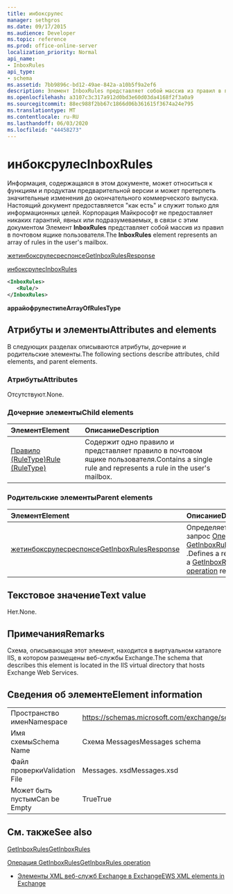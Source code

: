 ```yaml
---
title: инбоксрулес
manager: sethgros
ms.date: 09/17/2015
ms.audience: Developer
ms.topic: reference
ms.prod: office-online-server
localization_priority: Normal
api_name:
- InboxRules
api_type:
- schema
ms.assetid: 7bb9896c-bd12-49ae-842a-a10b5f9a2ef6
description: Элемент InboxRules представляет собой массив из правил в почтовом ящике пользователя.
ms.openlocfilehash: a3107c3c317a912d0bd3e60d03da4168f2f3a0a9
ms.sourcegitcommit: 88ec988f2bb67c1866d06b361615f3674a24e795
ms.translationtype: MT
ms.contentlocale: ru-RU
ms.lasthandoff: 06/03/2020
ms.locfileid: "44458273"
---
```

# <a name="inboxrules"></a><span data-ttu-id="81653-103">инбоксрулес</span><span class="sxs-lookup"><span data-stu-id="81653-103">InboxRules</span></span>

<span data-ttu-id="81653-104">Информация, содержащаяся в этом документе, может относиться к функциям и продуктам предварительной версии и может претерпеть значительные изменения до окончательного коммерческого выпуска. Настоящий документ предоставляется "как есть" и служит только для информационных целей. Корпорация Майкрософт не предоставляет никаких гарантий, явных или подразумеваемых, в связи с этим документом Элемент **InboxRules** представляет собой массив из правил в почтовом ящике пользователя.</span><span class="sxs-lookup"><span data-stu-id="81653-104">The **InboxRules** element represents an array of rules in the user's mailbox.</span></span> 
  
[<span data-ttu-id="81653-105">жетинбоксрулесреспонсе</span><span class="sxs-lookup"><span data-stu-id="81653-105">GetInboxRulesResponse</span></span>](getinboxrulesresponse.md)
  
[<span data-ttu-id="81653-106">инбоксрулес</span><span class="sxs-lookup"><span data-stu-id="81653-106">InboxRules</span></span>](inboxrules.md)
  
```XML
<InboxRules>
   <Rule/>
</InboxRules>
```

 <span data-ttu-id="81653-107">**аррайофрулестипе**</span><span class="sxs-lookup"><span data-stu-id="81653-107">**ArrayOfRulesType**</span></span>
## <a name="attributes-and-elements"></a><span data-ttu-id="81653-108">Атрибуты и элементы</span><span class="sxs-lookup"><span data-stu-id="81653-108">Attributes and elements</span></span>

<span data-ttu-id="81653-109">В следующих разделах описываются атрибуты, дочерние и родительские элементы.</span><span class="sxs-lookup"><span data-stu-id="81653-109">The following sections describe attributes, child elements, and parent elements.</span></span>
  
### <a name="attributes"></a><span data-ttu-id="81653-110">Атрибуты</span><span class="sxs-lookup"><span data-stu-id="81653-110">Attributes</span></span>

<span data-ttu-id="81653-111">Отсутствуют.</span><span class="sxs-lookup"><span data-stu-id="81653-111">None.</span></span>
  
### <a name="child-elements"></a><span data-ttu-id="81653-112">Дочерние элементы</span><span class="sxs-lookup"><span data-stu-id="81653-112">Child elements</span></span>

|<span data-ttu-id="81653-113">**Элемент**</span><span class="sxs-lookup"><span data-stu-id="81653-113">**Element**</span></span>|<span data-ttu-id="81653-114">**Описание**</span><span class="sxs-lookup"><span data-stu-id="81653-114">**Description**</span></span>|
|:-----|:-----|
|[<span data-ttu-id="81653-115">Правило (RuleType)</span><span class="sxs-lookup"><span data-stu-id="81653-115">Rule (RuleType)</span></span>](rule-ruletype.md) <br/> |<span data-ttu-id="81653-116">Содержит одно правило и представляет правило в почтовом ящике пользователя.</span><span class="sxs-lookup"><span data-stu-id="81653-116">Contains a single rule and represents a rule in the user's mailbox.</span></span>  <br/> |
   
### <a name="parent-elements"></a><span data-ttu-id="81653-117">Родительские элементы</span><span class="sxs-lookup"><span data-stu-id="81653-117">Parent elements</span></span>

|<span data-ttu-id="81653-118">**Элемент**</span><span class="sxs-lookup"><span data-stu-id="81653-118">**Element**</span></span>|<span data-ttu-id="81653-119">**Описание**</span><span class="sxs-lookup"><span data-stu-id="81653-119">**Description**</span></span>|
|:-----|:-----|
|[<span data-ttu-id="81653-120">жетинбоксрулесреспонсе</span><span class="sxs-lookup"><span data-stu-id="81653-120">GetInboxRulesResponse</span></span>](getinboxrulesresponse.md) <br/> |<span data-ttu-id="81653-121">Определяет ответ на запрос [Операция GetInboxRules](getinboxrules-operation.md) .</span><span class="sxs-lookup"><span data-stu-id="81653-121">Defines a response to a [GetInboxRules operation](getinboxrules-operation.md) request.</span></span>  <br/> |
   
## <a name="text-value"></a><span data-ttu-id="81653-122">Текстовое значение</span><span class="sxs-lookup"><span data-stu-id="81653-122">Text value</span></span>

<span data-ttu-id="81653-123">Нет.</span><span class="sxs-lookup"><span data-stu-id="81653-123">None.</span></span>
  
## <a name="remarks"></a><span data-ttu-id="81653-124">Примечания</span><span class="sxs-lookup"><span data-stu-id="81653-124">Remarks</span></span>

<span data-ttu-id="81653-125">Схема, описывающая этот элемент, находится в виртуальном каталоге IIS, в котором размещены веб-службы Exchange.</span><span class="sxs-lookup"><span data-stu-id="81653-125">The schema that describes this element is located in the IIS virtual directory that hosts Exchange Web Services.</span></span>
  
## <a name="element-information"></a><span data-ttu-id="81653-126">Сведения об элементе</span><span class="sxs-lookup"><span data-stu-id="81653-126">Element information</span></span>

|||
|:-----|:-----|
|<span data-ttu-id="81653-127">Пространство имен</span><span class="sxs-lookup"><span data-stu-id="81653-127">Namespace</span></span>  <br/> |https://schemas.microsoft.com/exchange/services/2006/messages  <br/> |
|<span data-ttu-id="81653-128">Имя схемы</span><span class="sxs-lookup"><span data-stu-id="81653-128">Schema Name</span></span>  <br/> |<span data-ttu-id="81653-129">Схема Messages</span><span class="sxs-lookup"><span data-stu-id="81653-129">Messages schema</span></span>  <br/> |
|<span data-ttu-id="81653-130">Файл проверки</span><span class="sxs-lookup"><span data-stu-id="81653-130">Validation File</span></span>  <br/> |<span data-ttu-id="81653-131">Messages. xsd</span><span class="sxs-lookup"><span data-stu-id="81653-131">Messages.xsd</span></span>  <br/> |
|<span data-ttu-id="81653-132">Может быть пустым</span><span class="sxs-lookup"><span data-stu-id="81653-132">Can be Empty</span></span>  <br/> |<span data-ttu-id="81653-133">True</span><span class="sxs-lookup"><span data-stu-id="81653-133">True</span></span>  <br/> |
   
## <a name="see-also"></a><span data-ttu-id="81653-134">См. также</span><span class="sxs-lookup"><span data-stu-id="81653-134">See also</span></span>



[<span data-ttu-id="81653-135">GetInboxRules</span><span class="sxs-lookup"><span data-stu-id="81653-135">GetInboxRules</span></span>](getinboxrules.md)
  
[<span data-ttu-id="81653-136">Операция GetInboxRules</span><span class="sxs-lookup"><span data-stu-id="81653-136">GetInboxRules operation</span></span>](getinboxrules-operation.md)


- [<span data-ttu-id="81653-137">Элементы XML веб-служб Exchange в Exchange</span><span class="sxs-lookup"><span data-stu-id="81653-137">EWS XML elements in Exchange</span></span>](ews-xml-elements-in-exchange.md)

